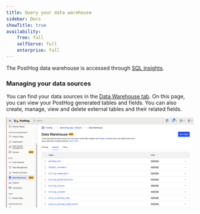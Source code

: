 ```yaml
---
title: Query your data warehouse
sidebar: Docs
showTitle: true
availability:
    free: full
    selfServe: full
    enterprise: full
---
```


The PostHog data warehouse is accessed through [SQL insights](/docs/product-analytics/sql). 

### Managing your data sources

You can find your data sources in the [Data Warehouse tab](https://app.posthog.com/warehouse). On this page, you can view your PostHog generated tables and fields. You can also create, manage, view and delete external tables and their related fields.

![data warehouse external tab](../../images/features/data-warehouse/dw-external.png)